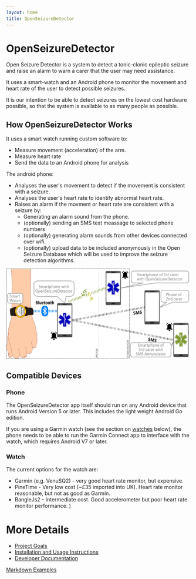 ```yaml
---
layout: home
title: OpenSeizureDetector
---
```


# OpenSeizureDetector

Open Seizure Detector is a system to detect a tonic-clonic epileptic seizure and raise an alarm to warn a carer that the user may need assistance.  

It uses a smart-watch and an Android phone to monitor the movement and heart rate of the user to detect possible seizures.

It is our intention to be able to detect seizures on the lowest cost hardware possible, so that the system is available to as many people as possible.

## How OpenSeizureDetector Works
It uses a smart watch running custom software to:
  - Measure movement (acceleration) of the arm.
  - Measure heart rate
  - Send the data to an Android phone for analysis

The android phone:
  - Analyses the user's movement to detect if the movement is consistent with a seizure.
  - Analyses the user's heart rate to identify abnormal heart rate.
  - Raises an alarm if the movment or heart rate are consistent with a seizure by:
      - Generating an alarm sound from the phone.
      - (optionally) sending an SMS text meassage to selected phone numbers
      - (optionally) generating alarm sounds from other devices connected over wifi.
      - (optionally) upload data to be included anonymously in the Open Seizure Database which will be used to improve the seizure detection algorithms.
 
![system overview](assets/images/osd-system-overview.png)



## Compatible Devices

### Phone
The OpenSeizureDetector app itself should run on any Android device that runs Android Version 5 or later.   This includes the light weight Android Go edition.

If you are using a Garmin watch (see the section on [watches](#watch) below), the phone needs to be able to run the Garmin Connect app to interface with the watch, which requires Android V7 or later.

### Watch
The current options for the watch are:
  - Garmin (e.g. VenuSQ2) - very good heart rate monitor, but expensive.
  - PineTime - Very low cost (~£35 imported into UK).  Heart rate monitor reasonable, but not as good as Garmin.
  - BangleJs2 - Intermediate cost.  Good accelerometer but poor heart rate monitor performance.
  )


# More Details
  - [Project Goals](./pages-about/goals.html)
  - [Installation and Usage Instructions](./pages-user/installation.html)
  - [Developer Documentation](./pages-developer/index.html)

[Markdown Examples](./markdown_examples.html)